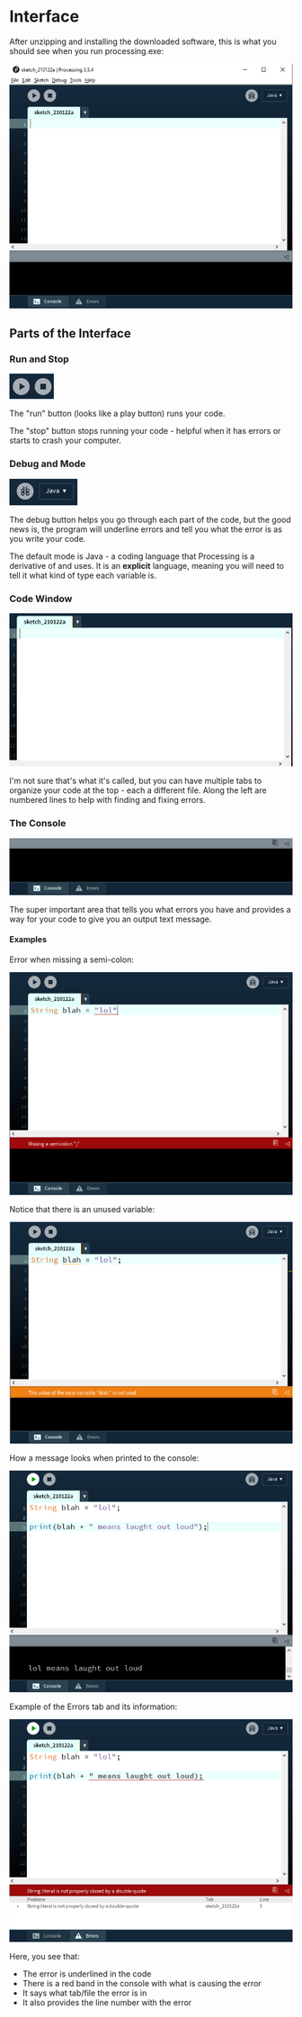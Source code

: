 # Interface

After unzipping and installing the downloaded software, this is what you should see when you run processing.exe:

![The number after &quot;sketch\_&quot; will be related to the date you opened the new project file.](../.gitbook/assets/image%20%2813%29.png)

## Parts of the Interface

### Run and Stop

![](../.gitbook/assets/image%20%285%29.png)

The "run" button \(looks like a play button\) runs your code.

The "stop" button stops running your code - helpful when it has errors or starts to crash your computer.

### Debug and Mode

![](../.gitbook/assets/image%20%2854%29.png)

The debug button helps you go through each part of the code, but the good news is, the program will underline errors and tell you what the error is as you write your code.

The default mode is Java - a coding language that Processing is a derivative of and uses. It is an **explicit** language, meaning you will need to tell it what kind of type each variable is.

### **Code Window**

![](../.gitbook/assets/image%20%2879%29.png)

I'm not sure that's what it's called, but you can have multiple tabs to organize your code at the top - each a different file. Along the left are numbered lines to help with finding and fixing errors.

### The Console

![](../.gitbook/assets/image%20%2852%29.png)

The super important area that tells you what errors you have and provides a way for your code to give you an output text message.

#### Examples

Error when missing a semi-colon:

![](../.gitbook/assets/image%20%2868%29.png)

Notice that there is an unused variable:

![](../.gitbook/assets/image%20%2856%29.png)

How a message looks when printed to the console:

![](../.gitbook/assets/image%20%2867%29.png)

Example of the Errors tab and its information:

![](../.gitbook/assets/image%20%2828%29.png)

Here, you see that:

* The error is underlined in the code
* There is a red band in the console with what is causing the error
* It says what tab/file the error is in
* It also provides the line number with the error

